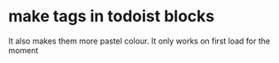 # make tags in todoist blocks
It also makes them more pastel colour. It only works on first load for the moment